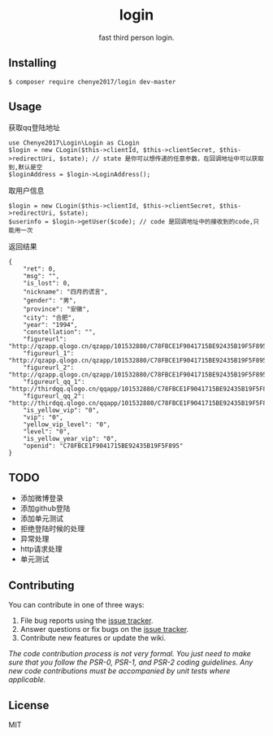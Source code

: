 <h1 align="center"> login </h1>

<p align="center"> fast third person login.</p>


## Installing

```shell
$ composer require chenye2017/login dev-master

```

## Usage

获取qq登陆地址

```
use Chenye2017\Login\Login as CLogin
$login = new CLogin($this->clientId, $this->clientSecret, $this->redirectUri, $state); // state 是你可以想传递的任意参数，在回调地址中可以获取到,默认是空
$loginAddress = $login->LoginAddress();
```

取用户信息

```
$login = new CLogin($this->clientId, $this->clientSecret, $this->redirectUri, $state);
$userinfo = $login->getUser($code); // code 是回调地址中的接收到的code,只能用一次
```

返回结果

```
{
    "ret": 0,
    "msg": "",
    "is_lost": 0,
    "nickname": "四月的谎言",
    "gender": "男",
    "province": "安徽",
    "city": "合肥",
    "year": "1994",
    "constellation": "",
    "figureurl": "http://qzapp.qlogo.cn/qzapp/101532880/C78FBCE1F9041715BE92435B19F5F895/30",
    "figureurl_1": "http://qzapp.qlogo.cn/qzapp/101532880/C78FBCE1F9041715BE92435B19F5F895/50",
    "figureurl_2": "http://qzapp.qlogo.cn/qzapp/101532880/C78FBCE1F9041715BE92435B19F5F895/100",
    "figureurl_qq_1": "http://thirdqq.qlogo.cn/qqapp/101532880/C78FBCE1F9041715BE92435B19F5F895/40",
    "figureurl_qq_2": "http://thirdqq.qlogo.cn/qqapp/101532880/C78FBCE1F9041715BE92435B19F5F895/100",
    "is_yellow_vip": "0",
    "vip": "0",
    "yellow_vip_level": "0",
    "level": "0",
    "is_yellow_year_vip": "0",
    "openid": "C78FBCE1F9041715BE92435B19F5F895"
}
```



## TODO
- 添加微博登录
- 添加github登陆
- 添加单元测试
- 拒绝登陆时候的处理
- 异常处理
- http请求处理
- 单元测试

## Contributing

You can contribute in one of three ways:

1. File bug reports using the [issue tracker](https://github.com/chenye2017/login/issues).
2. Answer questions or fix bugs on the [issue tracker](https://github.com/chenye2017/login/issues).
3. Contribute new features or update the wiki.

_The code contribution process is not very formal. You just need to make sure that you follow the PSR-0, PSR-1, and PSR-2 coding guidelines. Any new code contributions must be accompanied by unit tests where applicable._

## License

MIT

